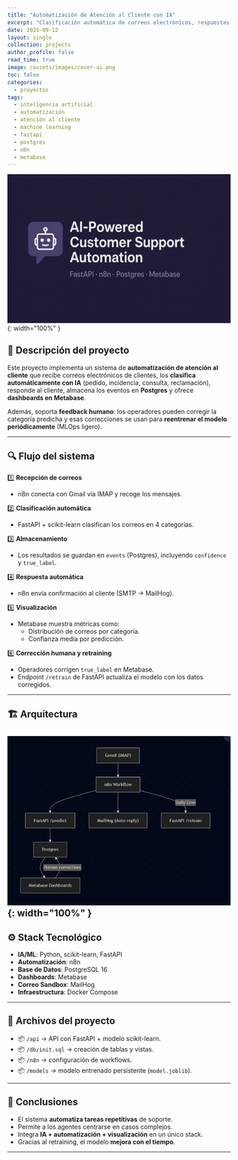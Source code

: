 ```yaml
---
title: "Automatización de Atención al Cliente con IA"
excerpt: "Clasificación automática de correos electrónicos, respuestas automáticas, almacenamiento en base de datos y dashboards en tiempo real con reentrenamiento del modelo."
date: 2025-09-12
layout: single
collection: projects
author_profile: false
read_time: true
image: /assets/images/cover-ai.png
toc: false
categories:
  - proyectos
tags:
  - inteligencia artificial
  - automatización
  - atención al cliente
  - machine learning
  - fastapi
  - postgres
  - n8n
  - metabase
---
```


![Portada del proyecto](/assets/images/cover-ai.png){: width="100%" }

## 📌 Descripción del proyecto

Este proyecto implementa un sistema de **automatización de atención al cliente** que recibe correos electrónicos de clientes, los **clasifica automáticamente con IA** (pedido, incidencia, consulta, reclamación), responde al cliente, almacena los eventos en **Postgres** y ofrece **dashboards en Metabase**.  

Además, soporta **feedback humano**: los operadores pueden corregir la categoría predicha y esas correcciones se usan para **reentrenar el modelo periódicamente** (MLOps ligero).  

---

## 🔍 Flujo del sistema

1️⃣ **Recepción de correos**  
- n8n conecta con Gmail vía IMAP y recoge los mensajes.  

2️⃣ **Clasificación automática**  
- FastAPI + scikit-learn clasifican los correos en 4 categorías.  

3️⃣ **Almacenamiento**  
- Los resultados se guardan en `events` (Postgres), incluyendo `confidence` y `true_label`.  

4️⃣ **Respuesta automática**  
- n8n envía confirmación al cliente (SMTP → MailHog).  

5️⃣ **Visualización**  
- Metabase muestra métricas como:
  - Distribución de correos por categoría.
  - Confianza media por predicción.

6️⃣ **Corrección humana y retraining**  
- Operadores corrigen `true_label` en Metabase.
- Endpoint `/retrain` de FastAPI actualiza el modelo con los datos corregidos.

---

## 🏗️ Arquitectura

![Arquitectura del sistema](/assets/images/architecture-ai-support.png){: width="100%" }
---

## ⚙️ Stack Tecnológico

- **IA/ML**: Python, scikit-learn, FastAPI  
- **Automatización**: n8n  
- **Base de Datos**: PostgreSQL 16  
- **Dashboards**: Metabase  
- **Correo Sandbox**: MailHog  
- **Infraestructura**: Docker Compose  

---

## 📁 Archivos del proyecto

- 📦 `/api` → API con FastAPI + modelo scikit-learn.  
- 📦 `/db/init.sql` → creación de tablas y vistas.  
- 📦 `/n8n` → configuración de workflows.  
- 📦 `/models` → modelo entrenado persistente (`model.joblib`).  

---

## 🎯 Conclusiones

- El sistema **automatiza tareas repetitivas** de soporte.  
- Permite a los agentes centrarse en casos complejos.  
- Integra **IA + automatización + visualización** en un único stack.  
- Gracias al retraining, el modelo **mejora con el tiempo**.  

---



